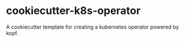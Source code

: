 # cookiecutter-k8s-operator
A cookiecutter template for creating a kubernetes operator powered by kopf.
